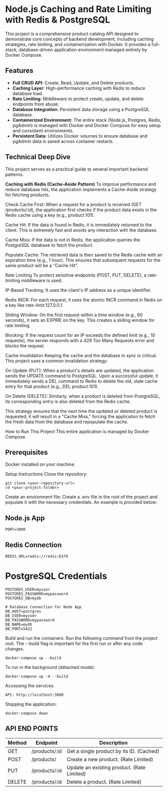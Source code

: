 # Node.js Caching and Rate Limiting with Redis & PostgreSQL
This project is a comprehensive product catalog API designed to demonstrate core concepts of backend development, including caching strategies, rate limiting, and containerization with Docker. It provides a full-stack, database-driven application environment managed entirely by Docker Compose.

## **Features**
- **Full CRUD API**: Create, Read, Update, and Delete products.
- **Caching Layer**: High-performance caching with Redis to reduce database load.
- **Rate Limiting**: Middleware to protect create, update, and delete endpoints from abuse.
- **Database Integration**: Persistent data storage using a PostgreSQL database.
- **Containerized Environment**: The entire stack (Node.js, Postgres, Redis, pgAdmin) is managed with Docker and Docker Compose for easy setup and consistent environments.
- **Persistent Data**: Utilizes Docker volumes to ensure database and pgAdmin data is saved across container restarts.

## Technical Deep Dive
This project serves as a practical guide to several important backend patterns.

**Caching with Redis (Cache-Aside Pattern)**
To improve performance and reduce database hits, the application implements a Cache-Aside strategy for fetching products.

Check Cache First: When a request for a product is received (GET /products/:id), the application first checks if the product data exists in the Redis cache using a key (e.g., product:101).

Cache Hit: If the data is found in Redis, it is immediately returned to the client. This is extremely fast and avoids any interaction with the database.

Cache Miss: If the data is not in Redis, the application queries the PostgreSQL database to fetch the product.

Populate Cache: The retrieved data is then saved to the Redis cache with an expiration time (e.g., 1 hour). This ensures that subsequent requests for the same product will be a "Cache Hit".

Rate Limiting
To protect sensitive endpoints (POST, PUT, DELETE), a rate-limiting middleware is used.

IP-Based Tracking: It uses the client's IP address as a unique identifier.

Redis INCR: For each request, it uses the atomic INCR command in Redis on a key like rate-limit:127.0.0.1.

Sliding Window: On the first request within a time window (e.g., 60 seconds), it sets an EXPIRE on the key. This creates a sliding window for rate limiting.

Blocking: If the request count for an IP exceeds the defined limit (e.g., 10 requests), the server responds with a 429 Too Many Requests error and blocks the request.

Cache Invalidation
Keeping the cache and the database in sync is critical. This project uses a common invalidation strategy:

On Update (PUT): When a product's details are updated, the application sends the UPDATE command to PostgreSQL. Upon a successful update, it immediately sends a DEL command to Redis to delete the old, stale cache entry for that product (e.g., DEL product:101).

On Delete (DELETE): Similarly, when a product is deleted from PostgreSQL, its corresponding entry is also deleted from the Redis cache.

This strategy ensures that the next time the updated or deleted product is requested, it will result in a "Cache Miss," forcing the application to fetch the fresh data from the database and repopulate the cache.


How to Run This Project
This entire application is managed by Docker Compose.

## Prerequisites
Docker installed on your machine.

Setup Instructions
Clone the repository:
``` (shell)
git clone <your-repository-url>
cd <your-project-folder>
```
Create an environment file:
Create a .env file in the root of the project and populate it with the necessary credentials. An example is provided below:

## Node.js App
``` PORT=3000 ```

## Redis Connection
``` REDIS_URL=redis://redis:6379 ```

# PostgreSQL Credentials
```
POSTGRES_USER=myuser
POSTGRES_PASSWORD=mypassword
POSTGRES_DB=mydb
```
```
# Database Connection for Node App
DB_HOST=postgres
DB_USER=myuser
DB_PASSWORD=mypassword
DB_NAME=mydb
DB_PORT=5432
```

Build and run the containers:
Run the following command from the project root. The --build flag is important for the first run or after any code changes.
``` (shell)
docker-compose up --build
```
To run in the background (detached mode):
``` (shell)
docker-compose up -d --build
```
Accessing the services:
```
API: http://localhost:3000
```

Stopping the application:
```
docker-compose down
```
## API END POINTS

| Method  | Endpoint         | Description                                 |
|---------|------------------|---------------------------------------------|
| GET     | /products/:id    | Get a single product by its ID. (Cached)    |
| POST    | /products/       | Create a new product. (Rate Limited)        |
| PUT     | /products/:id    | Update an existing product. (Rate Limited)  |
| DELETE  | /products/:id    | Delete a product. (Rate Limited)            |
